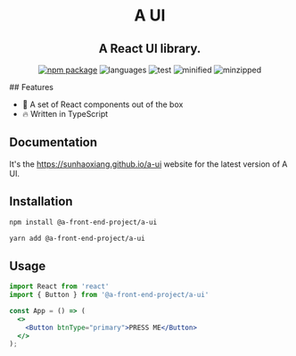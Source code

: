 <h1 align="center">A UI</h1>
<h2 align="center">A React UI library.</h2>

<div align="center">

[![npm package](https://img.shields.io/npm/v/@a-front-end-project/a-ui.svg)](https://www.npmjs.com/package/@a-front-end-project/a-ui)
![languages](https://img.shields.io/github/languages/top/sunhaoxiang/a-ui)
![test](https://github.com/sunhaoxiang/a-ui/actions/workflows/test.yml/badge.svg)
![minified](https://img.shields.io/bundlephobia/min/@a-front-end-project/a-ui)
![minzipped](https://img.shields.io/bundlephobia/minzip/@a-front-end-project/a-ui)

</div>
## Features

- 💪 A set of React components out of the box
- 🔥 Written in TypeScript

## Documentation

It's the https://sunhaoxiang.github.io/a-ui website for the latest version of A UI.

## Installation

```bash
npm install @a-front-end-project/a-ui
```

```bash
yarn add @a-front-end-project/a-ui
```

## Usage

```jsx
import React from 'react'
import { Button } from '@a-front-end-project/a-ui'

const App = () => (
  <>
    <Button btnType="primary">PRESS ME</Button>
  </>
);
```
